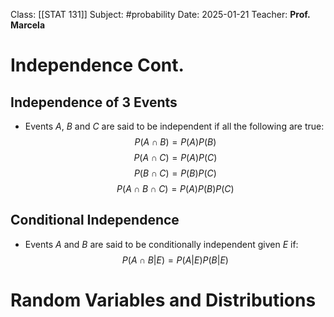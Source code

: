 Class: [[STAT 131]]
Subject: #probability 
Date: 2025-01-21
Teacher: **Prof. Marcela**

# Independence Cont.

## Independence of 3 Events
- Events $A$, $B$ and $C$ are said to be independent if all the following are true:
$$P(A \cap B) = P(A)P(B)$$
$$P(A \cap C) = P(A)P(C)$$
$$P(B \cap C) = P(B)P(C)$$
$$P(A \cap B \cap C) = P(A)P(B)P(C)$$

## Conditional Independence
- Events $A$ and $B$ are said to be conditionally independent given $E$ if:
$$P(A \cap B | E) = P(A|E)P(B|E)$$

# Random Variables and Distributions
